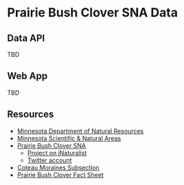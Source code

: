 # Prairie Bush Clover SNA Data

## Data API

TBD

## Web App

TBD

## Resources

* [Minnesota Department of Natural Resources](http://www.dnr.state.mn.us/index.html)
* [Minnesota Scientific & Natural Areas](http://www.dnr.state.mn.us/snas/index.html)
* [Prairie Bush Clover SNA](http://www.dnr.state.mn.us/snas/detail.html?id=sna01036)
  * [Project on iNaturalist](https://www.inaturalist.org/projects/prairie-bush-clover-sna-data)
  * [Twitter account](https://twitter.com/PBCSNA)
* [Coteau Moraines Subsection](http://www.dnr.state.mn.us/ecs/251Bb/index.html)
* [Prairie Bush Clover Fact Sheet](http://www.fws.gov/midwest/endangered/plants/prairieb.html)

